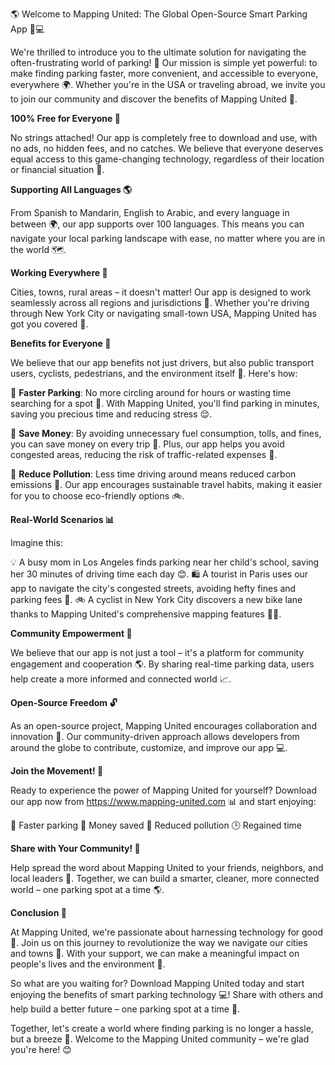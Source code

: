 🌎 Welcome to Mapping United: The Global Open-Source Smart Parking App 🚗💻

We're thrilled to introduce you to the ultimate solution for navigating the often-frustrating world of parking! 🤯 Our mission is simple yet powerful: to make finding parking faster, more convenient, and accessible to everyone, everywhere 🌍. Whether you're in the USA or traveling abroad, we invite you to join our community and discover the benefits of Mapping United 🎉.

**100% Free for Everyone 💸**

No strings attached! Our app is completely free to download and use, with no ads, no hidden fees, and no catches. We believe that everyone deserves equal access to this game-changing technology, regardless of their location or financial situation 💪.

**Supporting All Languages 🌎**

From Spanish to Mandarin, English to Arabic, and every language in between 🌍, our app supports over 100 languages. This means you can navigate your local parking landscape with ease, no matter where you are in the world 🗺️.

**Working Everywhere 🌟**

Cities, towns, rural areas – it doesn't matter! Our app is designed to work seamlessly across all regions and jurisdictions 🎉. Whether you're driving through New York City or navigating small-town USA, Mapping United has got you covered 🚗.

**Benefits for Everyone 🤝**

We believe that our app benefits not just drivers, but also public transport users, cyclists, pedestrians, and the environment itself 🌿. Here's how:

🚗 **Faster Parking**: No more circling around for hours or wasting time searching for a spot 🔴. With Mapping United, you'll find parking in minutes, saving you precious time and reducing stress 😌.

💸 **Save Money**: By avoiding unnecessary fuel consumption, tolls, and fines, you can save money on every trip 🤑. Plus, our app helps you avoid congested areas, reducing the risk of traffic-related expenses 💸.

🌿 **Reduce Pollution**: Less time driving around means reduced carbon emissions 🌟. Our app encourages sustainable travel habits, making it easier for you to choose eco-friendly options 🚲.

**Real-World Scenarios 📊**

Imagine this:

💡 A busy mom in Los Angeles finds parking near her child's school, saving her 30 minutes of driving time each day 😊.
🛍️ A tourist in Paris uses our app to navigate the city's congested streets, avoiding hefty fines and parking fees 💸.
🚲 A cyclist in New York City discovers a new bike lane thanks to Mapping United's comprehensive mapping features 🚴‍♀️.

**Community Empowerment 🤝**

We believe that our app is not just a tool – it's a platform for community engagement and cooperation 🌎. By sharing real-time parking data, users help create a more informed and connected world 📈.

**Open-Source Freedom 🔓**

As an open-source project, Mapping United encourages collaboration and innovation 🤝. Our community-driven approach allows developers from around the globe to contribute, customize, and improve our app 💻.

**Join the Movement! 🚀**

Ready to experience the power of Mapping United for yourself? Download our app now from https://www.mapping-united.com 📊 and start enjoying:

🚗 Faster parking
💸 Money saved
🌿 Reduced pollution
🕒 Regained time

**Share with Your Community! 🌟**

Help spread the word about Mapping United to your friends, neighbors, and local leaders 📨. Together, we can build a smarter, cleaner, more connected world – one parking spot at a time 🌎.

**Conclusion 🌟**

At Mapping United, we're passionate about harnessing technology for good 🌱. Join us on this journey to revolutionize the way we navigate our cities and towns 🚀. With your support, we can make a meaningful impact on people's lives and the environment 🌿.

So what are you waiting for? Download Mapping United today and start enjoying the benefits of smart parking technology 💻! Share with others and help build a better future – one parking spot at a time 🔑.

Together, let's create a world where finding parking is no longer a hassle, but a breeze 🌟. Welcome to the Mapping United community – we're glad you're here! 😊